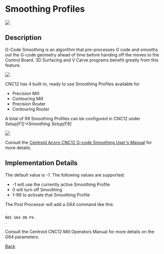 # Smoothing Profiles

![](/images/pp053.PNG)

## Description
G-Code Smoothing is an algorithm that pre-processes G code and smooths out the G-code geometry ahead of time before handing off the moves to the Control Board. 
3D Surfacing and V Carve programs benefit greatly from this feature.

![](/images/pp055.PNG)

CNC12 has 4 built-in, ready to use Smoothing Profiles available for

* Precision Mill
* Contouring Mill
* Precision Router
* Contouring Router

A total of 99 Smoothing Profiles can be configured in CNC12 under *Setup[F1]->Smoothing Setup[F8]*

![](/images/pp054.PNG)

Consult the [Centroid Acorn CNC12 G-code Smoothing User's Manual](https://www.centroidcnc.com/centroid_diy/downloads/acorn_documentation/acorn_gcode_smoothing_users_manual.pdf) for more details.


## Implementation Details
The default value is *-1*. The following values are supported:

* -1   will use the currently active Smoothing Profile
* 0    will turn off Smoothing
* 1-99 to activate that Smoothing Profile

The Post Processor will add a *G64* command like this:

```python
.
N65 G64 ON P4.
.
```

Consult the Centroid CNC12 Mill Operators Manual for more details on the G64 parameters.


[Back](index.md)
